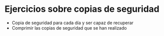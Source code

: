 # Ejercicios sobre copias de seguridad

- Copia de seguridad para cada día y ser capaz de recuperar
- Comprimir las copias de seguridad que se han realizado
